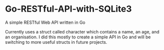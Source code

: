 # Go-RESTful-API-with-SQLite3
A simple RESTful Web API written in Go

Currently uses a struct called character which contains a name, an age, and an organisation. I did this mostly to create a simple API in Go and will be switching to more useful structs in future projects.
